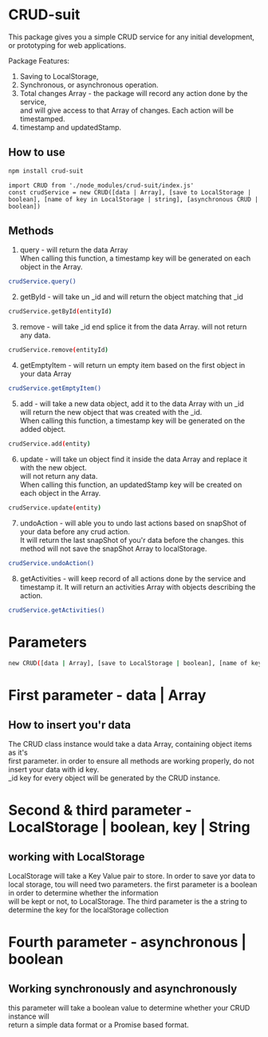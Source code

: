 # CRUD-suit

This package gives you a simple CRUD service for any initial development, or prototyping for web applications.

Package Features:

1. Saving to LocalStorage,
2. Synchronous, or asynchronous operation.
3. Total changes Array - the package will record any action done by the service,  
   and will give access to that Array of changes. Each action will be timestamped.
4. timestamp and updatedStamp.

## How to use

```bash
npm install crud-suit
```

```
import CRUD from './node_modules/crud-suit/index.js'
const crudService = new CRUD([data | Array], [save to LocalStorage | boolean], [name of key in LocalStorage | string], [asynchronous CRUD | boolean])
```

## Methods

1. query - will return the data Array  
   When calling this function, a timestamp key will be generated on each object in the Array.

```bash
crudService.query()
```

2. getById - will take un \_id and will return the object matching that \_id

```bash
crudService.getById(entityId)
```

3. remove - will take \_id end splice it from the data Array. will not return any data.

```bash
crudService.remove(entityId)
```

4. getEmptyItem - will return un empty item based on the first object in your data Array

```bash
crudService.getEmptyItem()
```

5. add - will take a new data object, add it to the data Array with un \_id  
   will return the new object that was created with the \_id.  
   When calling this function, a timestamp key will be generated on the added object.

```bash
crudService.add(entity)
```

6. update - will take un object find it inside the data Array and replace it with the new object.  
   will not return any data.  
   When calling this function, an updatedStamp key will be created on each object in the Array.

```bash
crudService.update(entity)
```

7. undoAction - will able you to undo last actions based on snapShot of your data before any crud action.  
   It will return the last snapShot of you'r data before the changes.
   this method will not save the snapShot Array to localStorage.

```bash
crudService.undoAction()
```

8. getActivities - will keep record of all actions done by the service and timestamp it.
   It will return an activities Array with objects describing the action.

```bash
crudService.getActivities()
```

# Parameters

```bash
new CRUD([data | Array], [save to LocalStorage | boolean], [name of key in LocalStorage | string], [asynchronous CRUD | boolean])
```

# First parameter - data | Array

## How to insert you'r data

The CRUD class instance would take a data Array, containing object items as it's  
first parameter.
in order to ensure all methods are working properly, do not insert your data with id key.  
\_id key for every object will be generated by the CRUD instance.

# Second & third parameter - LocalStorage | boolean, key | String

## working with LocalStorage

LocalStorage will take a Key Value pair to store.
In order to save yor data to local storage, tou will need two parameters.
the first parameter is a boolean in order to determine whether the information  
will be kept or not, to LocalStorage.
The third parameter is the a string to determine the key for the localStorage collection

# Fourth parameter - asynchronous | boolean

## Working synchronously and asynchronously

this parameter will take a boolean value to determine whether your CRUD instance will  
return a simple data format or a Promise based format.
